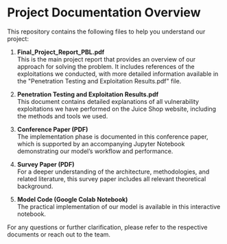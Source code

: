 # Project Documentation Overview

This repository contains the following files to help you understand our project:

1. **Final_Project_Report_PBL.pdf**  
   This is the main project report that provides an overview of our approach for solving the problem. It includes references of the exploitations we conducted, with more detailed information available in the "Penetration Testing and Exploitation Results.pdf" file.

2. **Penetration Testing and Exploitation Results.pdf**  
   This document contains detailed explanations of all vulnerability exploitations we have performed on the Juice Shop website, including the methods and tools we used.

3. **Conference Paper (PDF)**  
   The implementation phase is documented in this conference paper, which is supported by an accompanying Jupyter Notebook demonstrating our model’s workflow and performance.

4. **Survey Paper (PDF)**  
   For a deeper understanding of the architecture, methodologies, and related literature, this survey paper includes all relevant theoretical background.

5. **Model Code (Google Colab Notebook)**  
   The practical implementation of our model is available in this interactive notebook.

For any questions or further clarification, please refer to the respective documents or reach out to the team.
